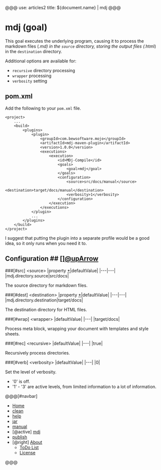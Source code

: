 @@@
use: articles2
title: ${document.name} | mdj
@@@

# mdj (goal)

This goal executes the underlying program, causing it to process
the markdown files (*.md) in the `source` directory,
storing the output files (*.html) in the `destination` directory.

Additional options are available for:

- `recursive` directory processing
- `wrapper` processing
- `verbosity` setting

## pom.xml  
Add the following to your `pom.xml` file.
~~~
<project>
    ...
    <build>
        <plugins>
            <plugin>
                <groupId>com.bewsoftware.mojo</groupId>
                <artifactId>mdj-maven-plugin</artifactId>
                <version>1.0.0</version>
                <executions>
                    <execution>
                        <id>MDj-Compile</id>
                        <goals>
                            <goal>mdj</goal>
                        </goals>
                        <configuration>
                            <source>src/docs/manual</source>
                            <destination>target/docs/manual</destination>
                            <verbosity>1</verbosity>
                        </configuration>
                    </execution>
                </executions>
            </plugin>
            ...
        </plugins>
    </build>
</project>
~~~

I suggest that putting the plugin into a separate profile would be a good idea,
so it only runs when you need it to.

## Configuration ## [][@upArrow](#top)

###[#src] &lt;source&gt;
|property [*][p]|defaultValue|
|---|---|
|mdj.directory.source|src/docs|

The source directory for markdown files.

###[#dest] &lt;destination&gt;
|property [*][p]|defaultValue|
|---|---|
|mdj.directory.destination|target/docs|

The destination directory for HTML files.

###[#wrap] &lt;wrapper&gt;
|defaultValue|
|---|
|target/docs|

Process meta block, wrapping your document with templates and style sheets.

###[#rec] &lt;recursive&gt;
|defaultValue|
|---|
|true|

Recursively process directories.

###[#verb] &lt;verbosity&gt;
|defaultValue|
|---|
|0|

Set the level of verbosity.

- '0' is off.
- '1' - '3' are active levels, from limited information to a lot of information.



[p]:# "The value can be added as a global setting in the <properties> section of your pom.xml file."


@@@[#navbar]
- [Home]
- [clean]
- [help]
- [jar]
- [manual]
- [@active] [mdj](#)
- [publish]
- [@right] [About]
    - [ToDo List]
    - [License]


[About]:About.html
[clean]:Clean.html
[help]:Help.html
[Home]:index.html
[jar]:Jar.html
[License]:LICENSE.html
[manual]:Manual.html
[mdj]:Mdj.html
[publish]:Publish.html
[ToDo List]:ToDo.html
@@@
